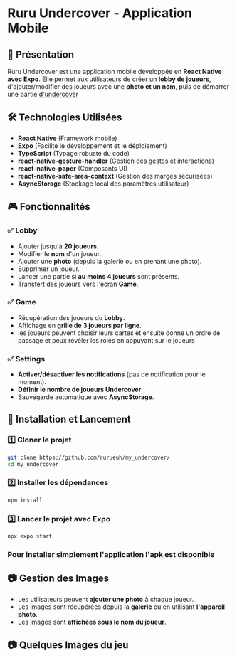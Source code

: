 # Ruru Undercover - Application Mobile

## 📌 Présentation
Ruru Undercover est une application mobile développée en **React Native avec Expo**. Elle permet aux utilisateurs de créer un **lobby de joueurs**, d'ajouter/modifier des joueurs avec une **photo et un nom**, puis de démarrer une partie [d'undercover](https://www.yanstarstudio.com/fr/undercover-how-to-play)

## 🛠️ Technologies Utilisées
- **React Native** (Framework mobile)
- **Expo** (Facilite le développement et le déploiement)
- **TypeScript** (Typage robuste du code)
- **react-native-gesture-handler** (Gestion des gestes et interactions)
- **react-native-paper** (Composants UI)
- **react-native-safe-area-context** (Gestion des marges sécurisées)
- **AsyncStorage** (Stockage local des paramètres utilisateur)

## 🎮 Fonctionnalités
### ✅ **Lobby**
- Ajouter jusqu'à **20 joueurs**.
- Modifier le **nom** d'un joueur.
- Ajouter une **photo** (depuis la galerie ou en prenant une photo).
- Supprimer un joueur.
- Lancer une partie si **au moins 4 joueurs** sont présents.
- Transfert des joueurs vers l'écran **Game**.

### ✅ **Game**
- Récupération des joueurs du **Lobby**.
- Affichage en **grille de 3 joueurs par ligne**.
- les joueurs peuvent choisir leurs cartes et ensuite donne un ordre de passage et peux révéler les roles en appuyant sur le joueurs

### ✅ **Settings**
- **Activer/désactiver les notifications** (pas de notification pour le moment).
- **Définir le nombre de joueurs Undercover**
- Sauvegarde automatique avec **AsyncStorage**.

## 🚀 Installation et Lancement
### 1️⃣ **Cloner le projet**
```sh
git clone https://github.com/rurueuh/my_undercover/
cd my_undercover
```

### 2️⃣ **Installer les dépendances**
```sh
npm install
```

### 3️⃣ **Lancer le projet avec Expo**
```sh
npx expo start
```

### **Pour installer simplement l'application l'apk est disponible**

## 📷 Gestion des Images
- Les utilisateurs peuvent **ajouter une photo** à chaque joueur.
- Les images sont récupérées depuis la **galerie** ou en utilisant **l'appareil photo**.
- Les images sont **affichées sous le nom du joueur**.


## 📷 Quelques Images du jeu
